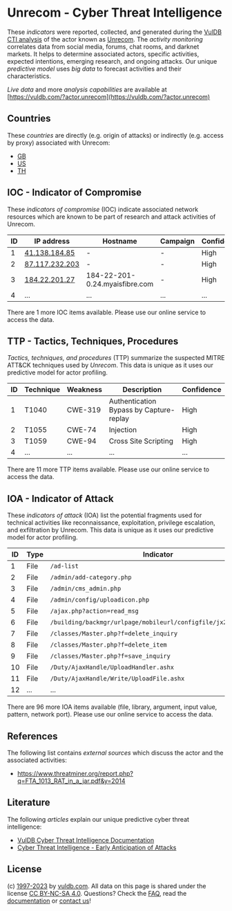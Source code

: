 # Unrecom - Cyber Threat Intelligence

These _indicators_ were reported, collected, and generated during the [VulDB CTI analysis](https://vuldb.com/?kb.cti) of the actor known as [Unrecom](https://vuldb.com/?actor.unrecom). The _activity monitoring_ correlates data from social media, forums, chat rooms, and darknet markets. It helps to determine associated actors, specific activities, expected intentions, emerging research, and ongoing attacks. Our unique _predictive model_ uses _big data_ to forecast activities and their characteristics.

_Live data_ and more _analysis capabilities_ are available at [https://vuldb.com/?actor.unrecom](https://vuldb.com/?actor.unrecom)

## Countries

These _countries_ are directly (e.g. origin of attacks) or indirectly (e.g. access by proxy) associated with Unrecom:

* [GB](https://vuldb.com/?country.gb)
* [US](https://vuldb.com/?country.us)
* [TH](https://vuldb.com/?country.th)

## IOC - Indicator of Compromise

These _indicators of compromise_ (IOC) indicate associated network resources which are known to be part of research and attack activities of Unrecom.

ID | IP address | Hostname | Campaign | Confidence
-- | ---------- | -------- | -------- | ----------
1 | [41.138.184.85](https://vuldb.com/?ip.41.138.184.85) | - | - | High
2 | [87.117.232.203](https://vuldb.com/?ip.87.117.232.203) | - | - | High
3 | [184.22.201.27](https://vuldb.com/?ip.184.22.201.27) | 184-22-201-0.24.myaisfibre.com | - | High
4 | ... | ... | ... | ...

There are 1 more IOC items available. Please use our online service to access the data.

## TTP - Tactics, Techniques, Procedures

_Tactics, techniques, and procedures_ (TTP) summarize the suspected MITRE ATT&CK techniques used by _Unrecom_. This data is unique as it uses our predictive model for actor profiling.

ID | Technique | Weakness | Description | Confidence
-- | --------- | -------- | ----------- | ----------
1 | T1040 | CWE-319 | Authentication Bypass by Capture-replay | High
2 | T1055 | CWE-74 | Injection | High
3 | T1059 | CWE-94 | Cross Site Scripting | High
4 | ... | ... | ... | ...

There are 11 more TTP items available. Please use our online service to access the data.

## IOA - Indicator of Attack

These _indicators of attack_ (IOA) list the potential fragments used for technical activities like reconnaissance, exploitation, privilege escalation, and exfiltration by Unrecom. This data is unique as it uses our predictive model for actor profiling.

ID | Type | Indicator | Confidence
-- | ---- | --------- | ----------
1 | File | `/ad-list` | Medium
2 | File | `/admin/add-category.php` | High
3 | File | `/admin/cms_admin.php` | High
4 | File | `/admin/config/uploadicon.php` | High
5 | File | `/ajax.php?action=read_msg` | High
6 | File | `/building/backmgr/urlpage/mobileurl/configfile/jx2_config.ini` | High
7 | File | `/classes/Master.php?f=delete_inquiry` | High
8 | File | `/classes/Master.php?f=delete_item` | High
9 | File | `/classes/Master.php?f=save_inquiry` | High
10 | File | `/Duty/AjaxHandle/UploadHandler.ashx` | High
11 | File | `/Duty/AjaxHandle/Write/UploadFile.ashx` | High
12 | ... | ... | ...

There are 96 more IOA items available (file, library, argument, input value, pattern, network port). Please use our online service to access the data.

## References

The following list contains _external sources_ which discuss the actor and the associated activities:

* https://www.threatminer.org/report.php?q=FTA_1013_RAT_in_a_jar.pdf&y=2014

## Literature

The following _articles_ explain our unique predictive cyber threat intelligence:

* [VulDB Cyber Threat Intelligence Documentation](https://vuldb.com/?kb.cti)
* [Cyber Threat Intelligence - Early Anticipation of Attacks](https://www.scip.ch/en/?labs.20201022)

## License

(c) [1997-2023](https://vuldb.com/?kb.changelog) by [vuldb.com](https://vuldb.com/?kb.about). All data on this page is shared under the license [CC BY-NC-SA 4.0](https://creativecommons.org/licenses/by-nc-sa/4.0/). Questions? Check the [FAQ](https://vuldb.com/?kb.faq), read the [documentation](https://vuldb.com/?kb) or [contact us](https://vuldb.com/?contact)!
